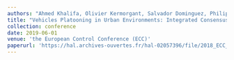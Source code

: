 ```yaml
---
authors: "Ahmed Khalifa, Olivier Kermorgant, Salvador Dominguez, Philippe Martinet"
title: "Vehicles Platooning in Urban Environments: Integrated Consensus-based Longitudinal Control with Gap Closure Maneuvering and Collision Avoidance Capabilities"
collection: conference
date: 2019-06-01
venue: 'the European Control Conference (ECC)'
paperurl: 'https://hal.archives-ouvertes.fr/hal-02057396/file/2018_ECC_Khalifa.pdf'
---
```


